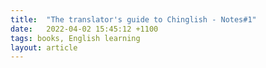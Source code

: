 ```yaml
---
title:  "The translator's guide to Chinglish - Notes#1"
date:   2022-04-02 15:45:12 +1100
tags: books, English learning
layout: article
---
```


